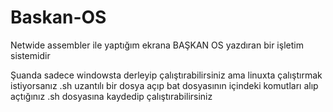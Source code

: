 # Baskan-OS
Netwide assembler ile yaptığım ekrana BAŞKAN OS yazdıran bir işletim sistemidir 

Şuanda sadece windowsta derleyip çalıştırabilirsiniz ama linuxta çalıştırmak istiyorsanız .sh uzantılı bir dosya açıp bat dosyasının içindeki komutları alıp açtığınız .sh dosyasına kaydedip çalıştırabilirsiniz


